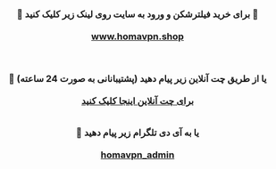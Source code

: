 <div id="vip"> <center> <h3 > <b> 
🔴 برای خرید فیلترشکن و ورود به سایت روی لینک زیر کلیک کنید 🚀
  <br>  <br>
<a  target="_blank" href="https://homavpn.shop/"> www.homavpn.shop </a>
 

  <br>  <br> 
  🔵 یا از طریق چت آنلاین زیر پیام دهید (پشتیبانانی به صورت 24 ساعته)
  <br>  <br> 
<a href="https://go.crisp.chat/chat/embed/?website_id=0bffbd93-7f91-42d4-b3f7-1a2c0c7621b6"   target="_blank"> برای چت آنلاین اینجا کلیک کنید </a>
 <br>  <br> 
  
  🔵 یا به آی دی تلگرام زیر پیام دهید
  <br> <br> 
<a href="https://t.me/homavpn_admin"  target="_blank">homavpn_admin</a>

  <br> <br> <br> <br> 





</b>  </h3> </center>
</div>
